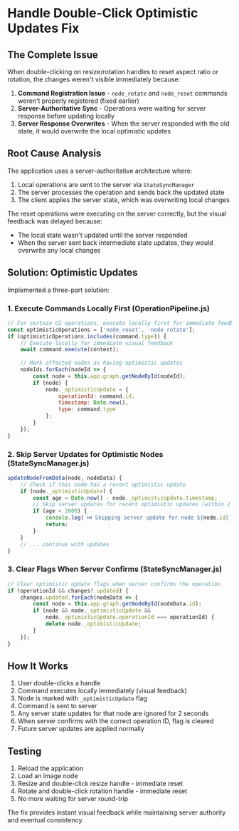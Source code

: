 # Handle Double-Click Optimistic Updates Fix

## The Complete Issue

When double-clicking on resize/rotation handles to reset aspect ratio or rotation, the changes weren't visible immediately because:

1. **Command Registration Issue** - `node_rotate` and `node_reset` commands weren't properly registered (fixed earlier)
2. **Server-Authoritative Sync** - Operations were waiting for server response before updating locally
3. **Server Response Overwrites** - When the server responded with the old state, it would overwrite the local optimistic updates

## Root Cause Analysis

The application uses a server-authoritative architecture where:
1. Local operations are sent to the server via `StateSyncManager`
2. The server processes the operation and sends back the updated state
3. The client applies the server state, which was overwriting local changes

The reset operations were executing on the server correctly, but the visual feedback was delayed because:
- The local state wasn't updated until the server responded
- When the server sent back intermediate state updates, they would overwrite any local changes

## Solution: Optimistic Updates

Implemented a three-part solution:

### 1. Execute Commands Locally First (OperationPipeline.js)
```javascript
// For certain UI operations, execute locally first for immediate feedback
const optimisticOperations = ['node_reset', 'node_rotate'];
if (optimisticOperations.includes(command.type)) {
    // Execute locally for immediate visual feedback
    await command.execute(context);
    
    // Mark affected nodes as having optimistic updates
    nodeIds.forEach(nodeId => {
        const node = this.app.graph.getNodeById(nodeId);
        if (node) {
            node._optimisticUpdate = {
                operationId: command.id,
                timestamp: Date.now(),
                type: command.type
            };
        }
    });
}
```

### 2. Skip Server Updates for Optimistic Nodes (StateSyncManager.js)
```javascript
updateNodeFromData(node, nodeData) {
    // Check if this node has a recent optimistic update
    if (node._optimisticUpdate) {
        const age = Date.now() - node._optimisticUpdate.timestamp;
        // Skip server updates for recent optimistic updates (within 2 seconds)
        if (age < 2000) {
            console.log(`⏭️ Skipping server update for node ${node.id}`);
            return;
        }
    }
    // ... continue with updates
}
```

### 3. Clear Flags When Server Confirms (StateSyncManager.js)
```javascript
// Clear optimistic update flags when server confirms the operation
if (operationId && changes?.updated) {
    changes.updated.forEach(nodeData => {
        const node = this.app.graph.getNodeById(nodeData.id);
        if (node && node._optimisticUpdate && 
            node._optimisticUpdate.operationId === operationId) {
            delete node._optimisticUpdate;
        }
    });
}
```

## How It Works

1. User double-clicks a handle
2. Command executes locally immediately (visual feedback)
3. Node is marked with `_optimisticUpdate` flag
4. Command is sent to server
5. Any server state updates for that node are ignored for 2 seconds
6. When server confirms with the correct operation ID, flag is cleared
7. Future server updates are applied normally

## Testing

1. Reload the application
2. Load an image node
3. Resize and double-click resize handle - immediate reset
4. Rotate and double-click rotation handle - immediate reset
5. No more waiting for server round-trip

The fix provides instant visual feedback while maintaining server authority and eventual consistency.
